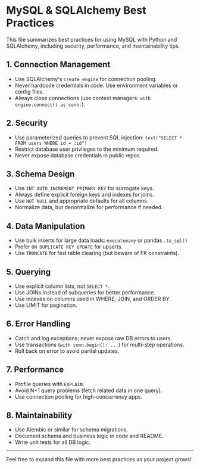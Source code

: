 # MySQL & SQLAlchemy Best Practices

This file summarizes best practices for using MySQL with Python and SQLAlchemy, including security, performance, and maintainability tips.

## 1. Connection Management

- Use SQLAlchemy's `create_engine` for connection pooling.
- Never hardcode credentials in code. Use environment variables or config files.
- Always close connections (use context managers: `with engine.connect() as conn:`).

## 2. Security

- Use parameterized queries to prevent SQL injection: `text("SELECT * FROM users WHERE id = :id")`
- Restrict database user privileges to the minimum required.
- Never expose database credentials in public repos.

## 3. Schema Design

- Use `INT AUTO_INCREMENT PRIMARY KEY` for surrogate keys.
- Always define explicit foreign keys and indexes for joins.
- Use `NOT NULL` and appropriate defaults for all columns.
- Normalize data, but denormalize for performance if needed.

## 4. Data Manipulation

- Use bulk inserts for large data loads: `executemany` or pandas `.to_sql()`
- Prefer `ON DUPLICATE KEY UPDATE` for upserts.
- Use `TRUNCATE` for fast table clearing (but beware of FK constraints).

## 5. Querying

- Use explicit column lists, not `SELECT *`.
- Use JOINs instead of subqueries for better performance.
- Use indexes on columns used in WHERE, JOIN, and ORDER BY.
- Use LIMIT for pagination.

## 6. Error Handling
- Catch and log exceptions; never expose raw DB errors to users.
- Use transactions (`with conn.begin(): ...`) for multi-step operations.
- Roll back on error to avoid partial updates.

## 7. Performance
- Profile queries with `EXPLAIN`.
- Avoid N+1 query problems (fetch related data in one query).
- Use connection pooling for high-concurrency apps.

## 8. Maintainability
- Use Alembic or similar for schema migrations.
- Document schema and business logic in code and README.
- Write unit tests for all DB logic.

---

Feel free to expand this file with more best practices as your project grows!
